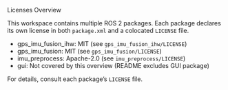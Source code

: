 Licenses Overview

This workspace contains multiple ROS 2 packages. Each package declares its own license in both `package.xml` and a colocated `LICENSE` file.

- gps_imu_fusion_ihw: MIT (see `gps_imu_fusion_ihw/LICENSE`)
- gps_imu_fusion: MIT (see `gps_imu_fusion/LICENSE`)
- imu_preprocess: Apache-2.0 (see `imu_preprocess/LICENSE`)
- gui: Not covered by this overview (README excludes GUI package)

For details, consult each package’s `LICENSE` file.

